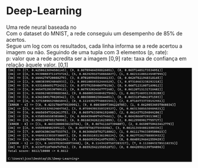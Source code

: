 # Deep-Learning
Uma rede neural baseada no [](deeplearningbook.com.br)<br>
Com o dataset do MNIST, a rede conseguiu um desempenho de 85% de acertos.<br>
Segue um log com os resultados, cada linha informa se a rede acertou a imagem ou não.
Seguindo de uma tupla com 3 elementos (p, rate):<br>
   p: valor que a rede acredita ser a imagem [0,9]
   rate: taxa de confiança em relação àquele valor. [0,1]
![](assets/dl.png)
